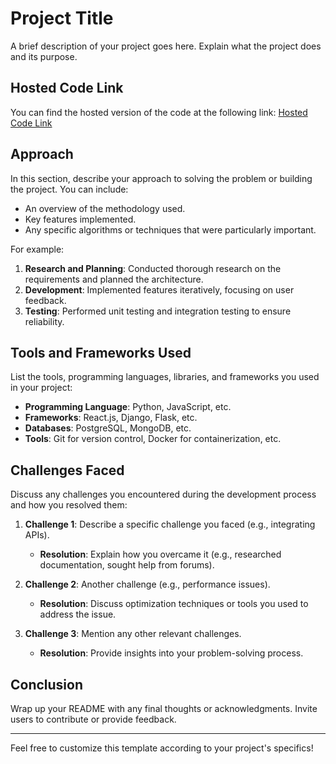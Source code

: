 # Project Title

A brief description of your project goes here. Explain what the project does and its purpose.

## Hosted Code Link

You can find the hosted version of the code at the following link: [Hosted Code Link](https://lightning-technologies-assignment.onrender.com/?date=01-01-2025)

## Approach

In this section, describe your approach to solving the problem or building the project. You can include:

- An overview of the methodology used.
- Key features implemented.
- Any specific algorithms or techniques that were particularly important.

For example:
1. **Research and Planning**: Conducted thorough research on the requirements and planned the architecture.
2. **Development**: Implemented features iteratively, focusing on user feedback.
3. **Testing**: Performed unit testing and integration testing to ensure reliability.

## Tools and Frameworks Used

List the tools, programming languages, libraries, and frameworks you used in your project:

- **Programming Language**: Python, JavaScript, etc.
- **Frameworks**: React.js, Django, Flask, etc.
- **Databases**: PostgreSQL, MongoDB, etc.
- **Tools**: Git for version control, Docker for containerization, etc.

## Challenges Faced

Discuss any challenges you encountered during the development process and how you resolved them:

1. **Challenge 1**: Describe a specific challenge you faced (e.g., integrating APIs).
   - **Resolution**: Explain how you overcame it (e.g., researched documentation, sought help from forums).

2. **Challenge 2**: Another challenge (e.g., performance issues).
   - **Resolution**: Discuss optimization techniques or tools you used to address the issue.

3. **Challenge 3**: Mention any other relevant challenges.
   - **Resolution**: Provide insights into your problem-solving process.

## Conclusion

Wrap up your README with any final thoughts or acknowledgments. Invite users to contribute or provide feedback.

---

Feel free to customize this template according to your project's specifics!

